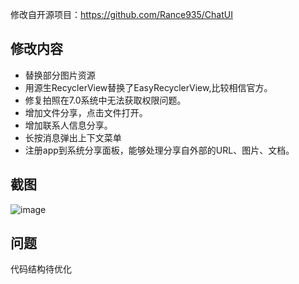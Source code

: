修改自开源项目：https://github.com/Rance935/ChatUI 

## 修改内容
+ 替换部分图片资源
+ 用源生RecyclerView替换了EasyRecyclerView,比较相信官方。
+ 修复拍照在7.0系统中无法获取权限问题。
+ 增加文件分享，点击文件打开。
+ 增加联系人信息分享。
+ 长按消息弹出上下文菜单
+ 注册app到系统分享面板，能够处理分享自外部的URL、图片、文档。

## 截图
![image](https://github.com/stridercheng/chatui/raw/master/images/preview.png)

## 问题
代码结构待优化
